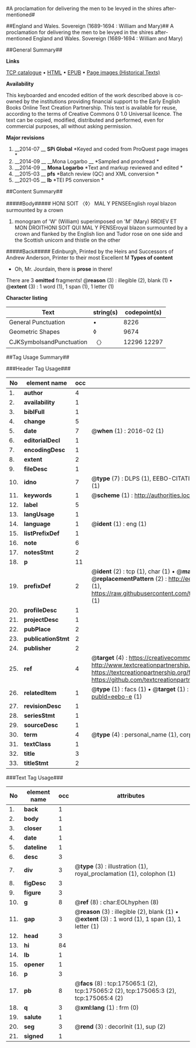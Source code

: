 #A proclamation for delivering the men to be levyed in the shires after-mentioned#

##England and Wales. Sovereign (1689-1694 : William and Mary)##
A proclamation for delivering the men to be levyed in the shires after-mentioned
England and Wales. Sovereign (1689-1694 : William and Mary)

##General Summary##

**Links**

[TCP catalogue](http://www.ota.ox.ac.uk/tcp/)  • 
[HTML](http://tei.it.ox.ac.uk/tcp/Texts-HTML/free/B05/B05653.html)  • 
[EPUB](http://tei.it.ox.ac.uk/tcp/Texts-EPUB/free/B05/B05653.epub) • 
[Page images (Historical Texts)](https://historicaltexts.jisc.ac.uk/eebo-51784661e)

**Availability**

This keyboarded and encoded edition of the work described above is co-owned by the
    institutions providing financial support to the Early English Books Online Text Creation
    Partnership. This text is available for reuse, according to the terms of  Creative Commons 0 1.0 Universal
    licence. The text can be copied, modified, distributed and performed, even for commercial
    purposes, all without asking permission.

**Major revisions**

1. __2014-07 __ __SPi Global__ *Keyed and coded from ProQuest page images *
1. __2014-09 __ __Mona Logarbo __ *Sampled and proofread *
1. __2014-09 __ __Mona Logarbo__ *Text and markup reviewed and edited *
1. __2015-03 __ __pfs__ *Batch review (QC) and XML conversion *
1. __2021-05 __ __lb__ *TEI P5 conversion *

##Content Summary##

#####Body#####
HONI SOIT 〈◊〉 MAL Y PENSEEnglish royal blazon surmounted by a crown
1. monogram of 'W' (William) superimposed on 'M' (Mary) RRDIEV ET MON DROITHONI SOIT QUI MAL Y PENSEroyal blazon surmounted by a crown and flanked by the English lion and Tudor rose on one side and the Scottish unicorn and thistle on the other

#####Back#####
Edinburgh, Printed by the Heirs and Successors of Andrew Anderson, Printer to their most Excellent M
**Types of content**

  * Oh, Mr. Jourdain, there is **prose** in there!

There are 3 **omitted** fragments! 
 @__reason__ (3) : illegible (2), blank (1)  •  @__extent__ (3) : 1 word (1), 1 span (1), 1 letter (1)

**Character listing**


|Text|string(s)|codepoint(s)|
|---|---|---|
|General Punctuation|•|8226|
|Geometric Shapes|◊|9674|
|CJKSymbolsandPunctuation|〈〉|12296 12297|

##Tag Usage Summary##

###Header Tag Usage###

|No|element name|occ|attributes|
|---|---|---|---|
|1.|__author__|4||
|2.|__availability__|1||
|3.|__biblFull__|1||
|4.|__change__|5||
|5.|__date__|7| @__when__ (1) : 2016-02 (1)|
|6.|__editorialDecl__|1||
|7.|__encodingDesc__|1||
|8.|__extent__|2||
|9.|__fileDesc__|1||
|10.|__idno__|7| @__type__ (7) : DLPS (1), EEBO-CITATION (1), VID (1), EEBO-PROQUEST (1), STC (2), OCLC (1)|
|11.|__keywords__|1| @__scheme__ (1) : http://authorities.loc.gov/ (1)|
|12.|__label__|5||
|13.|__langUsage__|1||
|14.|__language__|1| @__ident__ (1) : eng (1)|
|15.|__listPrefixDef__|1||
|16.|__note__|6||
|17.|__notesStmt__|2||
|18.|__p__|11||
|19.|__prefixDef__|2| @__ident__ (2) : tcp (1), char (1)  •  @__matchPattern__ (2) : ([0-9\-]+):([0-9IVX]+) (1), (.+) (1)  •  @__replacementPattern__ (2) : http://eebo.chadwyck.com/downloadtiff?vid=$1&page=$2 (1), https://raw.githubusercontent.com/textcreationpartnership/Texts/master/tcpchars.xml#$1 (1)|
|20.|__profileDesc__|1||
|21.|__projectDesc__|1||
|22.|__pubPlace__|2||
|23.|__publicationStmt__|2||
|24.|__publisher__|2||
|25.|__ref__|4| @__target__ (4) : https://creativecommons.org/publicdomain/zero/1.0/ (1), http://www.textcreationpartnership.org/docs/. (1), https://textcreationpartnership.org/faq/#faq05 (1), https://github.com/textcreationpartnership (1)|
|26.|__relatedItem__|1| @__type__ (1) : facs (1)  •  @__target__ (1) : https://data.historicaltexts.jisc.ac.uk/view?pubId=eebo-e (1)|
|27.|__revisionDesc__|1||
|28.|__seriesStmt__|1||
|29.|__sourceDesc__|1||
|30.|__term__|4| @__type__ (4) : personal_name (1), corporate_name (1), topical_term (1), genre_form (1)|
|31.|__textClass__|1||
|32.|__title__|3||
|33.|__titleStmt__|2||


###Text Tag Usage###

|No|element name|occ|attributes|
|---|---|---|---|
|1.|__back__|1||
|2.|__body__|1||
|3.|__closer__|1||
|4.|__date__|1||
|5.|__dateline__|1||
|6.|__desc__|3||
|7.|__div__|3| @__type__ (3) : illustration (1), royal_proclamation (1), colophon (1)|
|8.|__figDesc__|3||
|9.|__figure__|3||
|10.|__g__|8| @__ref__ (8) : char:EOLhyphen (8)|
|11.|__gap__|3| @__reason__ (3) : illegible (2), blank (1)  •  @__extent__ (3) : 1 word (1), 1 span (1), 1 letter (1)|
|12.|__head__|3||
|13.|__hi__|84||
|14.|__lb__|1||
|15.|__opener__|1||
|16.|__p__|3||
|17.|__pb__|8| @__facs__ (8) : tcp:175065:1 (2), tcp:175065:2 (2), tcp:175065:3 (2), tcp:175065:4 (2)|
|18.|__q__|3| @__xml:lang__ (1) : frm (0)|
|19.|__salute__|1||
|20.|__seg__|3| @__rend__ (3) : decorInit (1), sup (2)|
|21.|__signed__|1||
